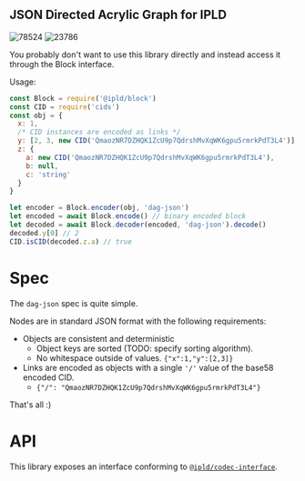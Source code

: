 ## JSON Directed Acrylic Graph for IPLD

![78524](https://img.shields.io/badge/compiled%20bundle-79k-yellowgreen) ![23786](https://img.shields.io/badge/gzipped%20bundle-24k-yellowgreen)

You probably don't want to use this library directly and instead
access it through the Block interface.

Usage:

```javascript
const Block = require('@ipld/block')
const CID = require('cids')
const obj = {
  x: 1,
  /* CID instances are encoded as links */
  y: [2, 3, new CID('QmaozNR7DZHQK1ZcU9p7QdrshMvXqWK6gpu5rmrkPdT3L4')],
  z: {
    a: new CID('QmaozNR7DZHQK1ZcU9p7QdrshMvXqWK6gpu5rmrkPdT3L4'),
    b: null,
    c: 'string'
  }
}

let encoder = Block.encoder(obj, 'dag-json')
let encoded = await Block.encode() // binary encoded block
let decoded = await Block.decoder(encoded, 'dag-json').decode()
decoded.y[0] // 2
CID.isCID(decoded.z.a) // true
```

# Spec

The `dag-json` spec is quite simple.

Nodes are in standard JSON format with the following requirements:

* Objects are consistent and deterministic
  * Object keys are sorted (TODO: specify sorting algorithm).
  * No whitespace outside of values. `{"x":1,"y":[2,3]}`
* Links are encoded as objects with a single `'/'` value of the
  base58 encoded CID.
  * `{"/": "QmaozNR7DZHQK1ZcU9p7QdrshMvXqWK6gpu5rmrkPdT3L4"}`

That's all :)

# API

This library exposes an interface conforming to [`@ipld/codec-interface`](https://github.com/ipld/js-ipld-codec-interface).
